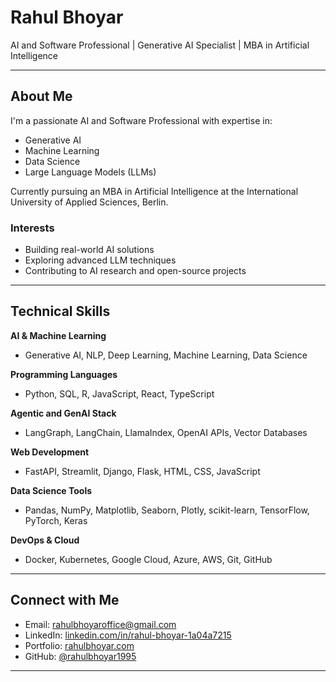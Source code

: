# Rahul Bhoyar

AI and Software Professional | Generative AI Specialist | MBA in Artificial Intelligence

---

## About Me

I'm a passionate AI and Software Professional with expertise in:

- Generative AI
- Machine Learning
- Data Science
- Large Language Models (LLMs)

Currently pursuing an MBA in Artificial Intelligence at the International University of Applied Sciences, Berlin.

### Interests

- Building real-world AI solutions
- Exploring advanced LLM techniques
- Contributing to AI research and open-source projects

---

## Technical Skills

**AI & Machine Learning**
- Generative AI, NLP, Deep Learning, Machine Learning, Data Science

**Programming Languages**
- Python, SQL, R, JavaScript, React, TypeScript

**Agentic and GenAI Stack**
- LangGraph, LangChain, LlamaIndex, OpenAI APIs, Vector Databases

**Web Development**
- FastAPI, Streamlit, Django, Flask, HTML, CSS, JavaScript

**Data Science Tools**
- Pandas, NumPy, Matplotlib, Seaborn, Plotly, scikit-learn, TensorFlow, PyTorch, Keras

**DevOps & Cloud**
- Docker, Kubernetes, Google Cloud, Azure, AWS, Git, GitHub

---

## Connect with Me

- Email: rahulbhoyaroffice@gmail.com  
- LinkedIn: [linkedin.com/in/rahul-bhoyar-1a04a7215](https://www.linkedin.com/in/rahul-bhoyar-1a04a7215)  
- Portfolio: [rahulbhoyar.com](https://rahulbhoyar.com/)  
- GitHub: [@rahulbhoyar1995](https://github.com/rahulbhoyar1995)  

---

